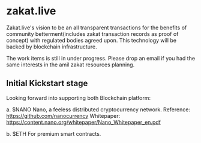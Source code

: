 # zakat.live
Zakat.live's vision to be an all transparent transactions for the benefits of community betterment(includes zakat transaction records as proof of concept) with regulated bodies agreed upon.
This technology will be backed by blockchain infrastructure. 

The work items is still in under progress. Please drop an email if you had the same interests in the amil zakat resources planning.

## Initial Kickstart stage
Looking forward into supporting both Blockchain platform: 

a. $NANO
    Nano, a feeless distributed cryptocurrency network.
    Reference:
    https://github.com/nanocurrency
    Whitepaper:
    https://content.nano.org/whitepaper/Nano_Whitepaper_en.pdf
    
b. $ETH
    For premium smart contracts.
